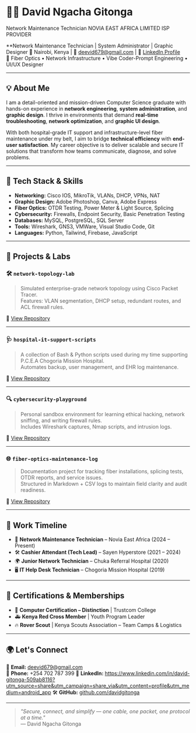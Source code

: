 # 👨‍💻 David Ngacha Gitonga
Network Maintenance Technician 
NOVIA EAST AFRICA LIMITED 
ISP PROVIDER 

**Network Maintenance Technician | System Administrator | Graphic Designer 
📍 Nairobi, Kenya | 📧 deevid679@gmail.com | 🔗 [LinkedIn Profile](#)  
📡 Fiber Optics • Network Infrastructure • Vibe Coder-Prompt Engineering • UI/UX Designer

---

## 💡 About Me

I am a detail-oriented and mission-driven Computer Science graduate with hands-on experience in **network engineering**, **system administration**, and **graphic design**. I thrive in environments that demand **real-time troubleshooting**, **network optimization**, and **graphic UI design**.

With both hospital-grade IT support and infrastructure-level fiber maintenance under my belt, I aim to bridge **technical efficiency** with **end-user satisfaction**. My career objective is to deliver scalable and secure IT solutions that transform how teams communicate, diagnose, and solve problems.

---

## 🔧 Tech Stack & Skills

- **Networking:** Cisco IOS, MikroTik, VLANs, DHCP, VPNs, NAT
- **Graphic Design:** Adobe Photoshop, Canva, Adobe Express 
- **Fiber Optics:** OTDR Testing, Power Meter & Light Source, Splicing
- **Cybersecurity:** Firewalls, Endpoint Security, Basic Penetration Testing
- **Databases:** MySQL, PostgreSQL, SQL Server
- **Tools:** Wireshark, GNS3, VMWare, Visual Studio Code, Git
- **Languages:** Python, Tailwind, Firebase, JavaScript 

---

## 🧰 Projects & Labs

### 🛠️ `network-topology-lab`
> Simulated enterprise-grade network topology using Cisco Packet Tracer.  
Features: VLAN segmentation, DHCP setup, redundant routes, and ACL firewall rules.

🔗 [View Repository](#)

---

### 🩺 `hospital-it-support-scripts`
> A collection of Bash & Python scripts used during my time supporting P.C.E.A Chogoria Mission Hospital.  
Automates backup, user management, and EHR log maintenance.

🔗 [View Repository](#)

---

### 🔍 `cybersecurity-playground`
> Personal sandbox environment for learning ethical hacking, network sniffing, and writing firewall rules.  
Includes Wireshark captures, Nmap scripts, and intrusion logs.

🔗 [View Repository](#)

---

### 🌐 `fiber-optics-maintenance-log`
> Documentation project for tracking fiber installations, splicing tests, OTDR reports, and service issues.  
Structured in Markdown + CSV logs to maintain field clarity and audit readiness.

🔗 [View Repository](#)

---

## 🏅 Work Timeline

- 📡 **Network Maintenance Technician** – Novia East Africa (2024 – Present)  
- 🛠️ **Cashier Attendant (Tech Lead)** – Sayen Hyperstore (2021 – 2024)  
- 🌍 **Junior Network Technician** – Chuka Referral Hospital (2020)  
- 🖥️ **IT Help Desk Technician** – Chogoria Mission Hospital (2019)

---

## 🧠 Certifications & Memberships

- 📜 **Computer Certification – Distinction** | Trustcom College  
- 🚑 **Kenya Red Cross Member** | Youth Program Leader  
- 🔥 **Rover Scout** | Kenya Scouts Association – Team Camps & Logistics

---

## 🌍 Let's Connect

📧 **Email:** deevid679@gmail.com  
📱 **Phone:** +254 702 787 399
🔗 **LinkedIn:** https://www.linkedin.com/in/david-gitonga-509ab8116?utm_source=share&utm_campaign=share_via&utm_content=profile&utm_medium=android_app
🛠️ **GitHub:** [github.com/davidgitonga](https://github.com/davidgitonga)

---

> *"Secure, connect, and simplify — one cable, one packet, one protocol at a time."*  
> — David Ngacha Gitonga
